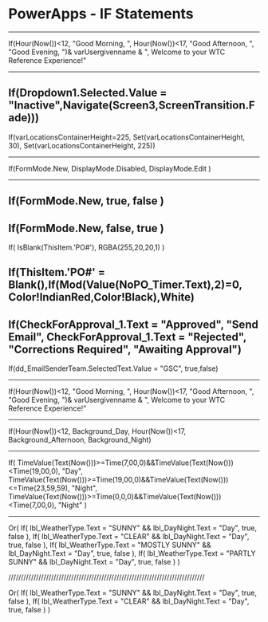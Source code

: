 # PowerApps - IF Statements
___

If(Hour(Now())<12, "Good Morning, ", Hour(Now())<17, "Good Afternoon, ", "Good Evening, ")& varUsergivenname & ", 
Welcome to your WTC Reference Experience!"

--------------------------------------------------------
If(Dropdown1.Selected.Value = "Inactive",Navigate(Screen3,ScreenTransition.Fade)))
--------------------------------------------------------
If(varLocationsContainerHeight=225, Set(varLocationsContainerHeight, 30), Set(varLocationsContainerHeight, 225))

--------------------------------------------------------

If(FormMode.New,
   DisplayMode.Disabled, 
   DisplayMode.Edit
)

--------------------------------------------------------

If(FormMode.New,
   true,
   false
)
--------------------------------------------------------
If(FormMode.New,
   false,
   true
)
--------------------------------------------------------

If(
   IsBlank(ThisItem.'PO#'),
   RGBA(255,20,20,1)
)

If(ThisItem.'PO#' = Blank(),If(Mod(Value(NoPO_Timer.Text),2)=0, Color!IndianRed,Color!Black),White)
--------------------------------------------------------

If(CheckForApproval_1.Text = "Approved", "Send Email",
   CheckForApproval_1.Text = "Rejected", "Corrections Required", 
   "Awaiting Approval")
--------------------------------------------------------

If(dd_EmailSenderTeam.SelectedText.Value = "GSC", true,false)


--------------------------------------------------------

If(Hour(Now())<12, "Good Morning, ", Hour(Now())<17, "Good Afternoon, ", "Good Evening, ")& varUsergivenname & ", 
Welcome to your WTC Reference Experience!"

--------------------------------------------------------

If(Hour(Now())<12, Background_Day, Hour(Now())<17, Background_Afternoon, Background_Night)

--------------------------------------------------------

If(
    TimeValue(Text(Now()))>=Time(7,00,0)&&TimeValue(Text(Now()))<Time(19,00,0),
    "Day",
    TimeValue(Text(Now()))>=Time(19,00,0)&&TimeValue(Text(Now()))<=Time(23,59,59),
    "Night",
    TimeValue(Text(Now()))>=Time(0,0,0)&&TimeValue(Text(Now()))<Time(7,00,0),
    "Night"
  )
  
--------------------------------------------------------

Or(
    If(
        lbl_WeatherType.Text = "SUNNY" && lbl_DayNight.Text = "Day",
        true,
        false
    ),
    If(
        lbl_WeatherType.Text = "CLEAR" && lbl_DayNight.Text = "Day",
        true,
        false
    ),
    If(
        lbl_WeatherType.Text = "MOSTLY SUNNY" && lbl_DayNight.Text = "Day",
        true,
        false
    ),
    If(
        lbl_WeatherType.Text = "PARTLY SUNNY" && lbl_DayNight.Text = "Day",
        true,
        false
    )
)

//////////////////////////////////////////////////////////////////////////////


Or(
    If(
        lbl_WeatherType.Text = "SUNNY" && lbl_DayNight.Text = "Day",
        true,
        false
    ),
    If(
        lbl_WeatherType.Text = "CLEAR" && lbl_DayNight.Text = "Day",
        true,
        false
    )
)
